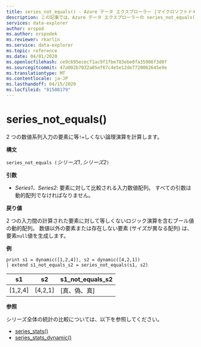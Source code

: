 ```yaml
---
title: series_not_equals() - Azure データ エクスプローラー |マイクロソフトドキュメント
description: この記事では、Azure データ エクスプローラーの series_not_equals() について説明します。
services: data-explorer
author: orspod
ms.author: orspodek
ms.reviewer: rkarlin
ms.service: data-explorer
ms.topic: reference
ms.date: 04/01/2020
ms.openlocfilehash: ce9c695ececf1ac9f1fbe783ebe0fa35986f3d0f
ms.sourcegitcommit: 47a002b7032a05ef67c4e5e12de7720062645e9e
ms.translationtype: MT
ms.contentlocale: ja-JP
ms.lasthandoff: 04/15/2020
ms.locfileid: "81508179"
---
```

# <a name="series_not_equals"></a>series_not_equals()

2 つの数値系列入力の要素に等`!=`しくない論理演算を計算します。

**構文**

`series_not_equals (`*シリーズ1*`,`*シリーズ2*`)`

**引数**

* *Series1、Series2*: 要素に対して比較される入力数値配列。 すべての引数は動的配列でなければなりません。 

**戻り値**

2 つの入力間の計算された要素に対して等しくないロジック演算を含むブール値の動的配列。 数値以外の要素または存在しない要素 (サイズが異なる配列) は、要素`null`値を生成します。

**例**

```kusto
print s1 = dynamic([1,2,4]), s2 = dynamic([4,2,1])
| extend s1_not_equals_s2 = series_not_equals(s1, s2)
```

|s1|s2|s1_not_equals_s2|
|---|---|---|
|[1,2,4]|[4,2,1]|[真、偽、真]|

**参照**

シリーズ全体の統計の比較については、以下を参照してください。
* [series_stats()](series-statsfunction.md)
* [series_stats_dynamic()](series-stats-dynamicfunction.md)